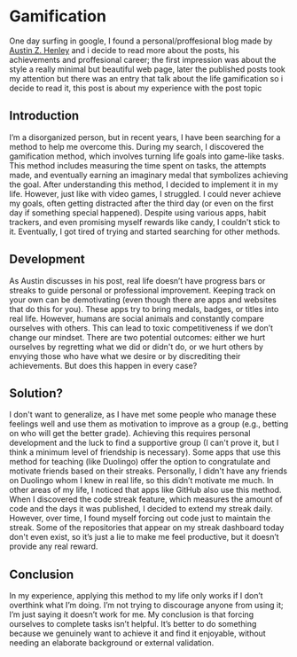 
# Gamification
One day surfing in google, I found a personal/proffesional blog made by [Austin Z. Henley](https://austinhenley.com/blog/gamification.html) and i decide to read more about the posts, his achievements and proffesional career; the first impression was about the style a really minimal but beautiful web page, later the published posts took my attention but there was an entry that talk about the life gamification so i decide to read it, this post is about my experience with the post topic
## Introduction

I’m a disorganized person, but in recent years, I have been searching for a method to help me overcome this. During my search, I discovered the gamification method, which involves turning life goals into game-like tasks. This method includes measuring the time spent on tasks, the attempts made, and eventually earning an imaginary medal that symbolizes achieving the goal. After understanding this method, I decided to implement it in my life. However, just like with video games, I struggled. I could never achieve my goals, often getting distracted after the third day (or even on the first day if something special happened). Despite using various apps, habit trackers, and even promising myself rewards like candy, I couldn't stick to it. Eventually, I got tired of trying and started searching for other methods.

## Development

As Austin discusses in his post, real life doesn’t have progress bars or streaks to guide personal or professional improvement. Keeping track on your own can be demotivating (even though there are apps and websites that do this for you). These apps try to bring medals, badges, or titles into real life. However, humans are social animals and constantly compare ourselves with others. This can lead to toxic competitiveness if we don’t change our mindset. There are two potential outcomes: either we hurt ourselves by regretting what we did or didn't do, or we hurt others by envying those who have what we desire or by discrediting their achievements. But does this happen in every case?

## Solution?

I don't want to generalize, as I have met some people who manage these feelings well and use them as motivation to improve as a group (e.g., betting on who will get the better grade). Achieving this requires personal development and the luck to find a supportive group (I can't prove it, but I think a minimum level of friendship is necessary). Some apps that use this method for teaching (like Duolingo) offer the option to congratulate and motivate friends based on their streaks. Personally, I didn't have any friends on Duolingo whom I knew in real life, so this didn’t motivate me much. In other areas of my life, I noticed that apps like GitHub also use this method. When I discovered the code streak feature, which measures the amount of code and the days it was published, I decided to extend my streak daily. However, over time, I found myself forcing out code just to maintain the streak. Some of the repositories that appear on my streak dashboard today don't even exist, so it’s just a lie to make me feel productive, but it doesn’t provide any real reward.

## Conclusion

In my experience, applying this method to my life only works if I don’t overthink what I’m doing. I’m not trying to discourage anyone from using it; I’m just saying it doesn’t work for me. My conclusion is that forcing ourselves to complete tasks isn’t helpful. It’s better to do something because we genuinely want to achieve it and find it enjoyable, without needing an elaborate background or external validation.
